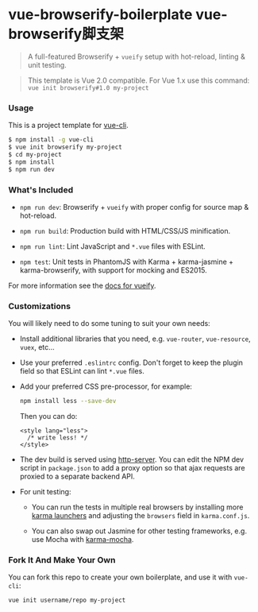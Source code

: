 # vue-browserify-boilerplate  vue-browserify脚支架

> A full-featured Browserify + `vueify` setup with hot-reload, linting & unit testing.

> This template is Vue 2.0 compatible. For Vue 1.x use this command: `vue init browserify#1.0 my-project`

### Usage

This is a project template for [vue-cli](https://github.com/vuejs/vue-cli).

``` bash
$ npm install -g vue-cli
$ vue init browserify my-project
$ cd my-project
$ npm install
$ npm run dev
```

### What's Included

- `npm run dev`: Browserify + `vueify` with proper config for source map & hot-reload.

- `npm run build`: Production build with HTML/CSS/JS minification.

- `npm run lint`: Lint JavaScript and `*.vue` files with ESLint.

- `npm test`: Unit tests in PhantomJS with Karma + karma-jasmine + karma-browserify, with support for mocking and ES2015.

For more information see the [docs for vueify](https://github.com/vuejs/vueify).

### Customizations

You will likely need to do some tuning to suit your own needs:

- Install additional libraries that you need, e.g. `vue-router`, `vue-resource`, `vuex`, etc...

- Use your preferred `.eslintrc` config. Don't forget to keep the plugin field so that ESLint can lint `*.vue` files.

- Add your preferred CSS pre-processor, for example:

  ``` bash
  npm install less --save-dev
  ```

  Then you can do:

  ``` vue
  <style lang="less">
    /* write less! */
  </style>
  ```

- The dev build is served using [http-server](https://github.com/indexzero/http-server). You can edit the NPM dev script in `package.json` to add a proxy option so that ajax requests are proxied to a separate backend API.

- For unit testing:

  - You can run the tests in multiple real browsers by installing more [karma launchers](http://karma-runner.github.io/0.13/config/browsers.html) and adjusting the `browsers` field in `karma.conf.js`.

  - You can also swap out Jasmine for other testing frameworks, e.g. use Mocha with [karma-mocha](https://github.com/karma-runner/karma-mocha).

### Fork It And Make Your Own

You can fork this repo to create your own boilerplate, and use it with `vue-cli`:

``` bash
vue init username/repo my-project
```
